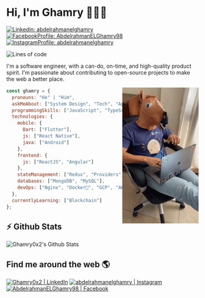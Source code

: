 # Hi, I'm Ghamry 👋🐱‍💻

[![Linkedin: abdelrahmanelghamry](https://img.shields.io/badge/-Connect-blue?style=flat-square&logo=Linkedin&logoColor=white&link=https://www.linkedin.com/in/abdelrahmanelghamry/)](https://www.linkedin.com/in/abdelrahmanelghamry/)
[![FacebookProfile: AbdelrahmanELGhamry98](https://img.shields.io/badge/Add-%231877F2?style=flat-square&logo=Facebook&logoColor=white&link=https://www.facebook.com/AbdelrahmanELGhamry98)](https://www.facebook.com/AbdelrahmanELGhamry98/)
[![InstagramProfile: abdelrahmanelghamry](https://img.shields.io/badge/Follow-%23E4405F?style=flat-square&logo=instagram&logoColor=white&link=https://www.instagram.com/abdelrahmanelghamry/)](https://www.instagram.com/abdelrahmanelghamry/)

![Lines of code](https://img.shields.io/badge/From%20Hello%20World%20I%27ve%20Written-2.9%20million%20lines%20of%20code-blue)

<!-- <img src="https://raw.githubusercontent.com/M0nica/M0nica/master/gh-header-image-cropped.png" alt="banner that says Monica Powell - software engineer, content creator and community organizer alongside a cartoon illustration of Monica"> -->

I'm a software engineer, with a can-do, on-time, and high-quality product spirit. I'm passionate about contributing to open-source projects to make the web a better place.

<img align="right" src="https://github.com/Ghamry0x2/Ghamry0x2/blob/master/resources/horse.gif" width="200px">
<!-- <img align="right" src="https://github.com/Ghamry0x2/Ghamry0x2/blob/master/resources/showtime.gif" width="198px"> -->

```javascript
const ghamry = {
  pronouns: "He" | "Him",
  askMeAbout: ["System Design", "Tech", "App Dev", "Blockchain", "Taekwondo"],
  programmingSkills: ["JavaScript", "TypeScript", "Python", "Java", "Dart"],
  technologies: {
    mobile: {
      Dart: ["Flutter"],
      js: ["React Native"],
      java: ["Android"]
    },
    frontend: {
      js: ["ReactJS", "Angular"]
    },
    stateManagement: ["Redux", "Providers", "BLoC"],
    databases: ["MongoDB", "MySQL"],
    devOps: ["Nginx", "Docker🐳", "GCP", "AWS", "Firebase"],
  },
  currentlyLearning: ["Blockchain"]
};
```

## :zap: Github Stats

<img alt="Ghamry0x2's Github Stats" src="https://github-readme-stats.vercel.app/api?username=ghamry0x2&show_icons=true&include_all_commits=true&count_private=true&hide=stars,prs,issues,contribs" />

## Find me around the web 🌎


[<img alt="Ghamry0x2 | LinkedIn" width="22px" target="_blank" src="https://cdn.jsdelivr.net/npm/simple-icons@v3/icons/linkedin.svg" />][linkedin]
[<img alt="abdelrahmanelghamry | Instagram" width="22px" target="_blank" src="https://cdn.jsdelivr.net/npm/simple-icons@v3/icons/instagram.svg" />][instagram]
[<img alt="AbdelrahmanELGhamry98 | Facebook" width="22px" target="_blank" src="https://cdn.jsdelivr.net/npm/simple-icons@v3/icons/facebook.svg" />][facebook]

<!-- <details>
  <summary>:zap: Github Stats</summary>
</details> -->

[linkedin]: https://www.linkedin.com/in/abdelrahmanelghamry/
[instagram]: https://www.instagram.com/abdelrahmanelghamry/
[facebook]: https://www.facebook.com/AbdelrahmanELGhamry98/

